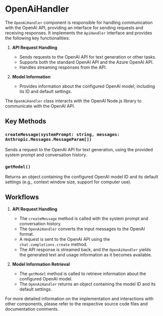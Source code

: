 # OpenAiHandler

The `OpenAiHandler` component is responsible for handling communication with the OpenAI API, providing an interface for sending requests and receiving responses. It implements the `ApiHandler` interface and provides the following key functionalities:

1. **API Request Handling**
   - Sends requests to the OpenAI API for text generation or other tasks.
   - Supports both the standard OpenAI API and the Azure OpenAI API.
   - Handles streaming responses from the API.

2. **Model Information**
   - Provides information about the configured OpenAI model, including its ID and default settings.

The `OpenAiHandler` class interacts with the OpenAI Node.js library to communicate with the OpenAI API.

## Key Methods

### `createMessage(systemPrompt: string, messages: Anthropic.Messages.MessageParam[])`
Sends a request to the OpenAI API for text generation, using the provided system prompt and conversation history.

### `getModel()`
Returns an object containing the configured OpenAI model ID and its default settings (e.g., context window size, support for computer use).

## Workflows

1. **API Request Handling**
   - The `createMessage` method is called with the system prompt and conversation history.
   - The `OpenAiHandler` converts the input messages to the OpenAI format.
   - A request is sent to the OpenAI API using the `chat.completions.create` method.
   - The API response is streamed back, and the `OpenAiHandler` yields the generated text and usage information as it becomes available.

2. **Model Information Retrieval**
   - The `getModel` method is called to retrieve information about the configured OpenAI model.
   - The `OpenAiHandler` returns an object containing the model ID and its default settings.

For more detailed information on the implementation and interactions with other components, please refer to the respective source code files and documentation comments.
